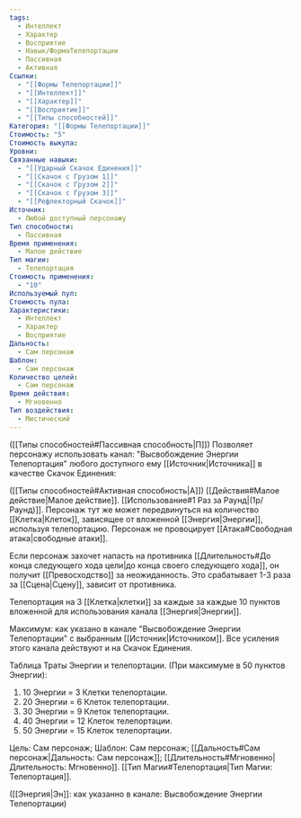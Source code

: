 ```yaml
---
tags:
  - Интеллект
  - Характер
  - Восприятие
  - Навык/ФормаТелепортации
  - Пассивная
  - Активная
Ссылки:
  - "[[Формы Телепортации]]"
  - "[[Интеллект]]"
  - "[[Характер]]"
  - "[[Восприятие]]"
  - "[[Типы способностей]]"
Категория: "[[Формы Телепортации]]"
Стоимость: "5"
Стоимость выкупа: 
Уровни: 
Связанные навыки:
  - "[[Ударный Скачок Единения]]"
  - "[[Скачок с Грузом 1]]"
  - "[[Скачок с Грузом 2]]"
  - "[[Скачок с Грузом 3]]"
  - "[[Рефлекторный Скачок]]"
Источник:
  - Любой доступный персонажу
Тип способности:
  - Пассивная
Время применения:
  - Малое действие
Тип магии:
  - Телепортация
Стоимость применения:
  - "10"
Используемый пул: 
Стоимость пула: 
Характеристики:
  - Интеллект
  - Характер
  - Восприятие
Дальность:
  - Сам персонаж
Шаблон:
  - Сам персонаж
Количество целей:
  - Сам персонаж
Время действия:
  - Мгновенно
Тип воздействия:
  - Мистический
---
```

([[Типы способностей#Пассивная способность|П]]) Позволяет персонажу использовать канал: "Высвобождение Энергии Телепортация" любого доступного ему [[Источник|Источника]] в качестве Скачок Единения:

([[Типы способностей#Активная способность|А]]) [[Действия#Малое действие|Малое действие]]. [[Использование#1 Раз за Раунд|(1р/Раунд)]]. Персонаж тут же может передвинуться на количество [[Клетка|Клеток]], зависящее от вложенной [[Энергия|Энергии]], используя телепортацию. Персонаж не провоцирует [[Атака#Свободная атака|свободные атаки]]. 

Если персонаж захочет напасть на противника [[Длительность#До конца следующего хода цели|до конца своего следующего хода]], он получит [[Превосходство]] за неожиданность. Это срабатывает 1-3 раза за [[Сцена|Сцену]], зависит от противника. 

Телепортация на 3 [[Клетка|клетки]] за каждые за каждые 10 пунктов вложенной для использования канала [[Энергия|Энергии]].
 
Максимум: как указано в канале "Высвобождение Энергии Телепортации" с выбранным [[Источник|Источником]]. Все усиления этого канала действуют и на Скачок Единения.

Таблица Траты Энергии и телепортации.
(При максимуме в 50 пунктов Энергии):

1. 10 Энергии = 3 Клетки телепортации.
2. 20 Энергии = 6 Клеток телепортации.
3. 30 Энергии = 9 Клеток телепортации.
4. 40 Энергии = 12 Клеток телепортации.
5. 50 Энергии = 15 Клеток телепортации.

Цель: Сам персонаж; Шаблон: Сам персонаж; [[Дальность#Сам персонаж|Дальность: Сам персонаж]]; [[Длительность#Мгновенно|Длительность: Мгновенно]]. [[Тип Магии#Телепортация|Тип Магии: Телепортация]]. 

([[Энергия|Эн]]: как указанно в канале: Высвобождение Энергии Телепортации)